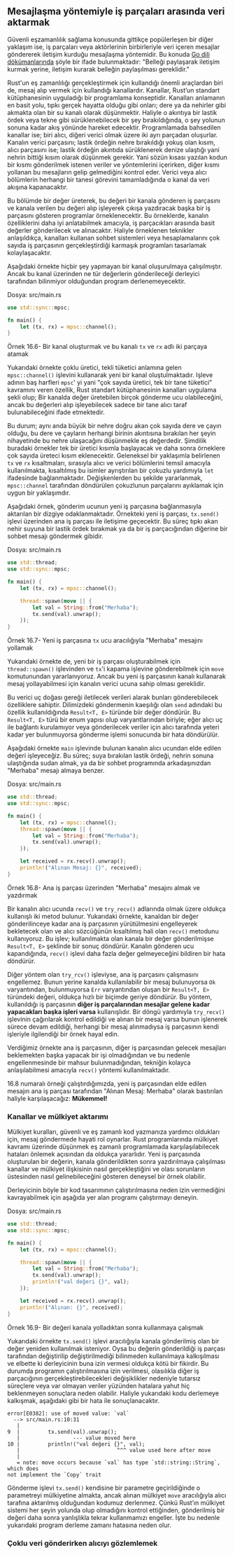 ## Mesajlaşma yöntemiyle iş parçaları arasında veri aktarmak   
Güvenli eşzamanlılık sağlama konusunda gittikçe popülerleşen bir diğer yaklaşım ise, iş parçaları veya aktörlerinin birbirleriyle veri içeren mesajlar göndererek iletişim kurduğu mesajlaşma yöntemidir. Bu konuda [Go dili dökümanlarında](https://golang.org/doc/effective_go.html) şöyle bir ifade bulunmaktadır: "Belleği paylaşarak iletişim kurmak yerine, iletişim kurarak belleğin paylaşılması gereklidir."

Rust'un eş zamanlılığı gerçekleştirmek için kullandığı önemli araçlardan biri de, mesaj alıp vermek için kullandığı kanallardır. Kanallar, Rust’un standart kütüphanesinin uyguladığı bir programlama konseptidir. Kanalları anlamanın en basit yolu, tıpkı gerçek hayatta olduğu gibi onları; dere ya da nehirler gibi akmakta olan bir su kanalı olarak düşünmektir. Haliyle o akıntıya bir lastik ördek veya tekne gibi sürüklenebilecek bir şey bırakıldığında, o şey yolunun sonuna kadar akış yönünde hareket edecektir. 
Programlamada bahsedilen kanallar ise; biri alıcı, diğeri verici olmak üzere iki ayrı parçadan oluşurlar. Kanalın verici parçasını; lastik ördeğin nehre bırakıldığı yokuş olan kısım, alıcı parçasını ise; lastik ördeğin akıntıda sürüklenerek denize ulaştığı yani nehrin bittiği kısım olarak düşünmek gerekir. Yani sözün kısası yazılan kodun bir kısmı gönderilmek istenen veriler ve yöntemlerini içerirken, diğer kısmı yollanan bu mesajların gelip gelmediğini kontrol eder. Verici veya alıcı bölümlerin herhangi bir tanesi görevini tamamladığında o kanal da veri akışına kapanacaktır.

Bu bölümde bir değer üreterek, bu değeri bir kanala gönderen iş parçasını ve kanala verilen bu değeri alıp işleyerek çıkışa yazdıracak başka bir iş parçasını gösteren programlar örneklenecektir. Bu örneklerde, kanalın özelliklerini daha iyi anlatabilmek amacıyla, iş parçacıkları arasında basit değerler gönderilecek ve alınacaktır. Haliyle örneklenen teknikler anlaşıldıkça, kanalları kullanan sohbet sistemleri veya hesaplamalarını çok sayıda iş parçasının gerçekleştirdiği karmaşık programları tasarlamak kolaylaşacaktır. 

Aşağıdaki örnekte hiçbir şey yapmayan bir kanal oluşurulmaya çalışılmıştır. Ancak bu kanal üzerinden ne tür değerlerin gönderileceği derleyici tarafından bilinmiyor olduğundan program derlenemeyecektir.

Dosya: src/main.rs
```Rust
use std::sync::mpsc; 

fn main() { 
    let (tx, rx) = mpsc::channel(); 
}
````
Örnek 16.6- Bir kanal oluşturmak ve bu kanalı `tx` ve `rx` adlı iki parçaya atamak 

Yukarıdaki örnekte çoklu üretici, tekli tüketici anlamına gelen `mpsc::channel()` işlevini kullanarak yeni bir kanal oluştulmaktadır. Işleve adının baş harfleri `mpsc`' yi yani "çok sayıda üretici, tek bir tane tüketici" kavramını veren özellik, Rust standart kütüphanesinin kanalları uygulama şekli olup; Bir kanalda değer üretebilen birçok gönderme ucu olabileceğini, ancak bu değerleri alıp işleyebilecek sadece bir tane alıcı taraf bulunabileceğini ifade etmektedir. 

Bu durum; aynı anda büyük bir nehre doğru akan çok sayıda dere ve çayın olduğu, bu dere ve çayların herhangi birinin akıntısına bırakılan her şeyin nihayetinde bu nehre ulaşacağını düşünmekle eş değerdedir. Şimdilik buradaki örnekler tek bir üretici kısımla başlayacak ve daha sonra örneklere çok sayıda üreteci kısım eklenecektir. Geleneksel bir yaklaşımla belirlenen `tx` ve `rx` kısaltmaları, sırasıyla alıcı ve verici bölümlerini temsil amacıyla kullanılmakta, kısaltılmış bu isimler ayrıştırılan bir çokuzlu yardımıyla `let` ifadesinde bağlanmaktadır. Değişkenlerden bu şekilde yararlanmak, `mpsc::channel` tarafından döndürülen çokuzlunun parçalarını ayıklamak için uygun bir yaklaşımdır. 

Aşağıdaki örnek, gönderim ucunun yeni iş parçasına bağlanmasıyla aktarılan bir dizgiye odaklanmaktadır. Örnekteki yeni iş parçası, `tx.send()` işlevi üzerinden ana iş parçası ile iletişime geçecektir. Bu süreç tıpkı akan nehir suyuna bir lastik ördek bırakmak ya da bir iş parçacığından diğerine bir sohbet mesajı göndermek gibidir. 

Dosya: src/main.rs
```Rust
use std::thread; 
use std::sync::mpsc; 

fn main() { 
    let (tx, rx) = mpsc::channel(); 

    thread::spawn(move || { 
        let val = String::from("Merhaba"); 
        tx.send(val).unwrap(); 
    }); 
}
````
Örnek 16.7- Yeni iş parçasına `tx` ucu aracılığıyla "Merhaba" mesajını yollamak

Yukarıdaki örnekte de, yeni bir iş parçası oluşturabilmek için `thread::spawn()` işlevinden ve `tx`'i kapama işlevine gönderebilmek için `move` komutunundan yararlanıyoruz. Ancak bu yeni iş parçasının kanalı kullanarak mesaj yollayabilmesi için kanalın verici ucuna sahip olması gereklidir. 

Bu verici uç doğası gereği iletilecek verileri alarak bunları gönderebilecek özelliklere sahiptir. Dilimizdeki göndermenin kaeşılığı olan `send` adındaki bu özellik kullanıldığında `Result<T, E>` türünde biir değer döndürür. Bu `Result<T, E>` türü bir enum yapısı olup varyantlarından biriyle; eğer alıcı uç ile bağlantı kurulamıyor veya gönderilecek veriler için alıcı tarafında yeteri kadar yer bulunmuyorsa gönderme işlemi sonucunda bir hata döndürülür. 

Aşağıdaki örnekte `main` işlevinde bulunan kanalın alıcı ucundan elde edilen değeri işleyeceğiz. Bu süreç; suya bırakılan lastik ördeği, nehrin sonuna ulaştığında sudan almak, ya da bir sohbet programında arkadaşınızdan "Merhaba" mesajı almaya benzer.

Dosya: src/main.rs
```Rust
use std::thread; 
use std::sync::mpsc; 

fn main() { 
    let (tx, rx) = mpsc::channel(); 
    thread::spawn(move || { 
        let val = String::from("Merhaba"); 
        tx.send(val).unwrap(); 
    }); 

    let received = rx.recv().unwrap(); 
    println!("Alınan Mesaj: {}", received); 
}
````
Örnek 16.8- Ana iş parçası üzerinden "Merhaba" mesajını almak ve yazdırmak

Bir kanalın alıcı ucunda `recv()` ve `try_recv()` adlarında olmak üzere oldukça kullanışlı iki metod bulunur. Yukarıdaki örnekte, kanaldan bir değer gönderilinceye kadar ana iş parçasının yürütülmesini engelleyerek bekletecek olan ve alıcı sözcüğünün kısaltılmış hali olan `recv()` metodunu kullanıyoruz. Bu işlev; kullanılmakta olan kanala bir değer gönderilmişse `Result<T, E>` şeklinde bir sonuç döndürür. Kanalın gönderen ucu kapandığında, `recv()` işlevi daha fazla değer gelmeyeceğini bildiren bir hata döndürür.

Diğer yöntem olan `try_rcv()` işleviyse, ana iş parçasını çalışmasını engellemez. Bunun yerine kanalda kullanılabilir bir mesaj bulunuyorsa `Ok` varyantından, bulunmuyorsa `Err` varyantından oluşan bir `Result<T, E>` türündeki değeri, oldukça hızlı bir biçimde geriye döndürür. Bu yöntem, kullanıldığı iş parçasının **diğer iş parçalarından mesajlar gelene kadar yapacakları başka işleri varsa** kullanışlıdır. Bir döngü yardımıyla `try_recv()` işlevinin çağırılarak kontrol edildiği ve alınan bir mesaj varsa bunun işlenerek sürece devam edildiği, herhangi bir mesaj alınmadıysa iş parçasının kendi işleriyle ilgilendiği bir örnek hayal edin. 

Verdiğimiz örnekte ana iş parçasının, diğer iş parçasından gelecek mesajları beklemekten başka yapacak bir işi olmadığından ve bu nedenle engellenmesinde bir mahsur bulunmadığından, tekniğin kolayca anlaşılabilmesi amacıyla `recv()` yöntemi kullanılmaktadır.

16.8 numaralı örneği çalıştırdığımızda, yeni iş parçasından elde edilen mesajın ana iş parçası tarafından "Alınan Mesaj: Merhaba" olarak bastırılan haliyle karşılaşacağız: **Mükemmel!**

### Kanallar ve mülkiyet aktarımı
Mülkiyet kuralları, güvenli ve eş zamanlı kod yazmanıza yardımcı oldukları için, mesaj göndermede hayati rol oynarlar. Rust programlarında mülkiyet kavramı üzerinde düşünmek eş zamanlı programlamada karşılaşılabilecek hataları önlemek açısından da oldukça yararlıdır. 
Yeni iş parçasında oluşturulan bir değerin, kanala gönderildikten sonra yazdırılmaya çalışılması kanallar ve mülkiyet ilişkisinin nasıl gerçekleştiğini ve olası sorunların üstesinden nasıl gelinebileceğini gösteren deneysel bir örnek olabilir.

Derleyicinin böyle bir kod tasarımının çalıştırılmasına neden izin vermediğini kavrayabilmek için aşağıda yer alan programı çalıştırmayı deneyin.

Dosya: src/main.rs
```Rust
use std::thread; 
use std::sync::mpsc; 

fn main() { 
    let (tx, rx) = mpsc::channel(); 

    thread::spawn(move || { 
        let val = String::from("Merhaba"); 
        tx.send(val).unwrap(); 
        println!("val değeri {}", val); 
    }); 

    let received = rx.recv().unwrap(); 
    println!("Alınan: {}", received); 
}
````
Örnek 16.9- Bir değeri kanala yolladıktan sonra kullanmaya çalışmak

Yukarıdaki örnekte `tx.send()` işlevi aracılığıyla kanala gönderilmiş olan bir değer yeniden kullanılmak isteniyor. Oysa bu değerin gönderildiği iş parçası tarafından değiştirilip değiştirilmediği bilinmeden kullanılmaya kalkışılması ve elbette ki derleyicinin buna izin vermesi oldukça kötü bir fikirdir. Bu durumda programın çalıştırılmasına izin verilmesi, olasılıkla diğer iş parçacığının gerçekleştirebilecekleri değişiklikler nedeniyle tutarsız süreçlere veya var olmayan veriler yüzünden hatalara yahut hiç beklenmeyen sonuçlara neden olabilir. Haliyle yukarıdaki kodu derlemeye kalkışmak, aşağıdaki gibi bir hata ile sonuçlanacaktır.

```Binary
error[E0382]: use of moved value: `val`
  --> src/main.rs:10:31
   |
9  |         tx.send(val).unwrap();
   |                 --- value moved here
10 |         println!("val değeri {}", val);
   |                               ^^^ value used here after move
   |
   = note: move occurs because `val` has type `std::string::String`, which does
not implement the `Copy` trait
````

Gönderme işlevi `tx.send()` kendisine bir parametre geçirildiğinde o parametreyi mülkiyetine almakta, ancak alınan mülkiyet `move` aracılığıyla alıcı tarafına aktarılmış olduğundan kodumuz derlenmez. Çünkü Rust’ın mülkiyet sistemi her şeyin yolunda olup olmadığını kontrol ettiğinden, gönderilmiş bir değeri daha sonra yanlışlıkla tekrar kullanmamızı engeller. İşte bu nedenle yukarıdaki program derleme zamanı hatasına neden olur.

### Çoklu veri gönderirken alıcıyı gözlemlemek

